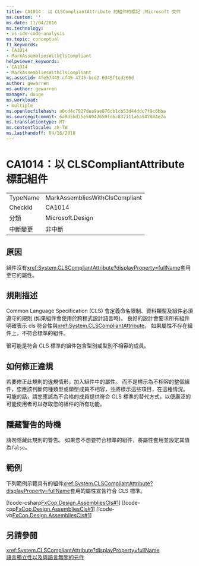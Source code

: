 ```yaml
---
title: CA1014： 以 CLSCompliantAttribute 的組件的標記 |Microsoft 文件
ms.custom: ''
ms.date: 11/04/2016
ms.technology:
- vs-ide-code-analysis
ms.topic: conceptual
f1_keywords:
- CA1014
- MarkAssembliesWithClsCompliant
helpviewer_keywords:
- CA1014
- MarkAssembliesWithClsCompliant
ms.assetid: 4fe57449-cf45-4745-bcd2-6345f1ed266d
author: gewarren
ms.author: gewarren
manager: douge
ms.workload:
- multiple
ms.openlocfilehash: a0cd4c7927dea9ae876cb1cb53d44ddc7f9c6bba
ms.sourcegitcommit: 6a9d5bd75e50947659fd6c837111a6a547884e2a
ms.translationtype: MT
ms.contentlocale: zh-TW
ms.lasthandoff: 04/16/2018
---
```

# <a name="ca1014-mark-assemblies-with-clscompliantattribute"></a>CA1014：以 CLSCompliantAttribute 標記組件
|||  
|-|-|  
|TypeName|MarkAssembliesWithClsCompliant|  
|CheckId|CA1014|  
|分類|Microsoft.Design|  
|中斷變更|非中斷|  
  
## <a name="cause"></a>原因  
 組件沒有<xref:System.CLSCompliantAttribute?displayProperty=fullName>套用至它的屬性。  
  
## <a name="rule-description"></a>規則描述  
 Common Language Specification (CLS) 會定義命名限制、資料類型及組件必須遵守的規則 (如果組件會使用於跨程式設計語言時)。 良好的設計會要求所有組件明確表示 cls 符合性與<xref:System.CLSCompliantAttribute>。 如果屬性不存在組件上，不符合標準的組件。  
  
 很可能是符合 CLS 標準的組件包含型別或型別不相容的成員。  
  
## <a name="how-to-fix-violations"></a>如何修正違規  
 若要修正此規則的違規情形，加入組件中的屬性。 而不是標示為不相容的整個組件，您應該判斷何種類型或類型成員不相容，並將標示這些項目，在這種情況。 可能的話，請您應該為不合格的成員提供符合 CLS 標準的替代方式，以便廣泛的可能使用者可以存取您的組件的所有功能。  
  
## <a name="when-to-suppress-warnings"></a>隱藏警告的時機  
 請勿隱藏此規則的警告。 如果您不想要符合標準的組件，將屬性套用並設定其值為`false`。  
  
## <a name="example"></a>範例  
 下列範例示範具有的組件<xref:System.CLSCompliantAttribute?displayProperty=fullName>套用的屬性宣告符合 CLS 標準。  
  
 [!code-csharp[FxCop.Design.AssembliesCls#1](../code-quality/codesnippet/CSharp/ca1014-mark-assemblies-with-clscompliantattribute_1.cs)]
 [!code-cpp[FxCop.Design.AssembliesCls#1](../code-quality/codesnippet/CPP/ca1014-mark-assemblies-with-clscompliantattribute_1.cpp)]
 [!code-vb[FxCop.Design.AssembliesCls#1](../code-quality/codesnippet/VisualBasic/ca1014-mark-assemblies-with-clscompliantattribute_1.vb)]  
  
## <a name="see-also"></a>另請參閱  
 <xref:System.CLSCompliantAttribute?displayProperty=fullName>   
 [語言獨立性以及與語言無關的元件](/dotnet/standard/language-independence-and-language-independent-components)